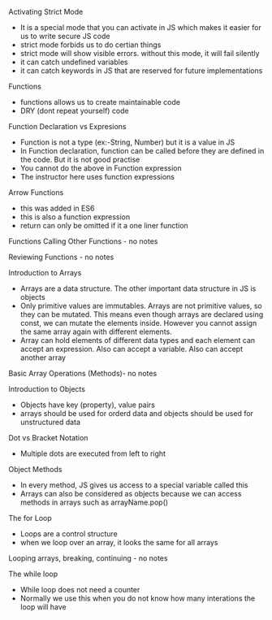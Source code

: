 Activating Strict Mode
- It is a special mode that you can activate in JS which makes it easier for us to write secure JS code
- strict mode forbids us to do certian things
- strict mode will show visible errors. without this mode, it will fail silently
- it can catch undefined variables
- it can catch keywords in JS that are reserved for future implementations

Functions
- functions allows us to create maintainable code
- DRY (dont repeat yourself) code

Function Declaration vs Expresions
- Function is not a type (ex:-String, Number) but it is a value in JS
- In Function declaration, function can be called before they are defined in the code. But it is not good practise
- You cannot do the above in Function expression
- The instructor here uses function expressions

Arrow Functions
- this was added in ES6
- this is also a function expression
- return can only be omitted if it a one liner function

Functions Calling Other Functions - no notes

Reviewing Functions - no notes

Introduction to Arrays
- Arrays are a data structure. The other important data structure in JS is objects
- Only primitive values are immutables. Arrays are not primitive values, so they can be mutated. This means even though arrays are declared using const, we can mutate the elements inside. However you cannot assign the same array again with different elements.
- Array can hold elements of different data types and each element can accept an expression. Also can accept a variable. Also can accept another array

Basic Array Operations (Methods)- no notes

Introduction to Objects
- Objects have key (property), value pairs
- arrays should be used for orderd data and objects should be used for unstructured data

Dot vs Bracket Notation
- Multiple dots are executed from left to right

Object Methods
- In every method, JS gives us access to a special variable called this
- Arrays can also be considered as objects because we can access methods in arrays such as arrayName.pop()

The for Loop
- Loops are a control structure
- when we loop over an array, it looks the same for all arrays

Looping arrays, breaking, continuing - no notes

The while loop
- While loop does not need a counter
- Normally we use this when you do not know how many interations the loop will have
